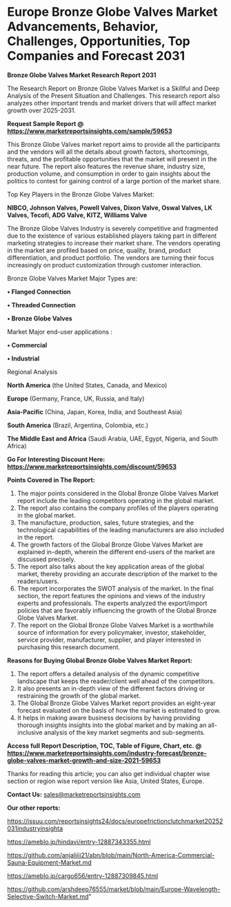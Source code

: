 # Europe Bronze Globe Valves Market Advancements, Behavior, Challenges, Opportunities, Top Companies and Forecast 2031

<strong>Bronze Globe Valves Market Research Report 2031</strong>

The Research Report on Bronze Globe Valves Market is a Skillful and Deep Analysis of the Present Situation and Challenges. This research report also analyzes other important trends and market drivers that will affect market growth over 2025-2031.

<strong>Request Sample Report @ <a href=https://www.marketreportsinsights.com/sample/59653>https://www.marketreportsinsights.com/sample/59653</a></strong>

This Bronze Globe Valves market report aims to provide all the participants and the vendors will all the details about growth factors, shortcomings, threats, and the profitable opportunities that the market will present in the near future. The report also features the revenue share, industry size, production volume, and consumption in order to gain insights about the politics to contest for gaining control of a large portion of the market share.

Top Key Players in the Bronze Globe Valves Market:

<strong>NIBCO, Johnson Valves, Powell Valves, Dixon Valve, Oswal Valves, LK Valves, Tecofi, ADG Valve, KITZ, Williams Valve</strong>

The Bronze Globe Valves Industry is severely competitive and fragmented due to the existence of various established players taking part in different marketing strategies to increase their market share. The vendors operating in the market are profiled based on price, quality, brand, product differentiation, and product portfolio. The vendors are turning their focus increasingly on product customization through customer interaction.

Bronze Globe Valves Market Major Types are:

<strong>• Flanged Connection

• Threaded Connection

• Bronze Globe Valves</strong>

Market Major end-user applications :

<strong>• Commercial

• Industrial</strong>

Regional Analysis

</u><strong><b>North America</b></strong> (the United States, Canada, and Mexico)

<strong><b>Europe </b></strong>(Germany, France, UK, Russia, and Italy)

<strong><b>Asia-Pacific</b></strong> (China, Japan, Korea, India, and Southeast Asia)

<strong><b>South America</b></strong> (Brazil, Argentina, Colombia, etc.)

<strong><b>The Middle East and Africa</b></strong> (Saudi Arabia, UAE, Egypt, Nigeria, and South Africa)

<strong>Go For Interesting Discount Here: <a href=https://www.marketreportsinsights.com/discount/59653>https://www.marketreportsinsights.com/discount/59653</a></strong>

<strong>Points Covered in The Report:</strong>
<ol>
  <li>The major points considered in the Global Bronze Globe Valves Market report include the leading competitors operating in the global market.</li>
  <li>The report also contains the company profiles of the players operating in the global market.</li>
  <li>The manufacture, production, sales, future strategies, and the technological capabilities of the leading manufacturers are also included in the report.</li>
  <li>The growth factors of the Global Bronze Globe Valves Market are explained in-depth, wherein the different end-users of the market are discussed precisely.</li>
  <li>The report also talks about the key application areas of the global market, thereby providing an accurate description of the market to the readers/users.</li>
  <li>The report incorporates the SWOT analysis of the market. In the final section, the report features the opinions and views of the industry experts and professionals. The experts analyzed the export/import policies that are favorably influencing the growth of the Global Bronze Globe Valves Market.</li>
  <li>The report on the Global Bronze Globe Valves Market is a worthwhile source of information for every policymaker, investor, stakeholder, service provider, manufacturer, supplier, and player interested in purchasing this research document.</li>
</ol>
<strong>Reasons for Buying Global Bronze Globe Valves Market Report:</strong>

<ol>
  <li>The report offers a detailed analysis of the dynamic competitive landscape that keeps the reader/client well ahead of the competitors.</li>
  <li>It also presents an in-depth view of the different factors driving or restraining the growth of the global market.</li>
  <li>The Global Bronze Globe Valves Market report provides an eight-year forecast evaluated on the basis of how the market is estimated to grow.</li>
  <li>It helps in making aware business decisions by having providing thorough insights insights into the global market and by making an all-inclusive analysis of the key market segments and sub-segments.</li>
</ol>
<strong>Access full Report Description, TOC, Table of Figure, Chart, etc. @ <a href=https://www.marketreportsinsights.com/industry-forecast/bronze-globe-valves-market-growth-and-size-2021-59653>https://www.marketreportsinsights.com/industry-forecast/bronze-globe-valves-market-growth-and-size-2021-59653</a></strong>


Thanks for reading this article; you can also get individual chapter wise section or region wise report version like Asia, United States, Europe.

<strong>Contact Us:</strong>
sales@marketreportsinsights.com

<strong>Our other reports:</strong>

<a href=https://issuu.com/reportsinsights24/docs/europefrictionclutchmarket20252031industryinsighta>https://issuu.com/reportsinsights24/docs/europefrictionclutchmarket20252031industryinsighta</a>

<a href=https://ameblo.jp/hindavi/entry-12887343355.html>https://ameblo.jp/hindavi/entry-12887343355.html</a>

<a href=https://github.com/anjaliiii21/abn/blob/main/North-America-Commercial-Sauna-Equipment-Market.md>https://github.com/anjaliiii21/abn/blob/main/North-America-Commercial-Sauna-Equipment-Market.md</a>

<a href=https://ameblo.jp/cargo656/entry-12887309845.html>https://ameblo.jp/cargo656/entry-12887309845.html</a>

<a href=https://github.com/arshdeep76555/market/blob/main/Europe-Wavelength-Selective-Switch-Market.md>https://github.com/arshdeep76555/market/blob/main/Europe-Wavelength-Selective-Switch-Market.md</a>"
